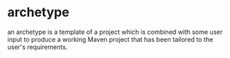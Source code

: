 # archetype
an archetype is a template of a project which is combined with some user input to produce a working Maven project that has been tailored to the user's requirements.

